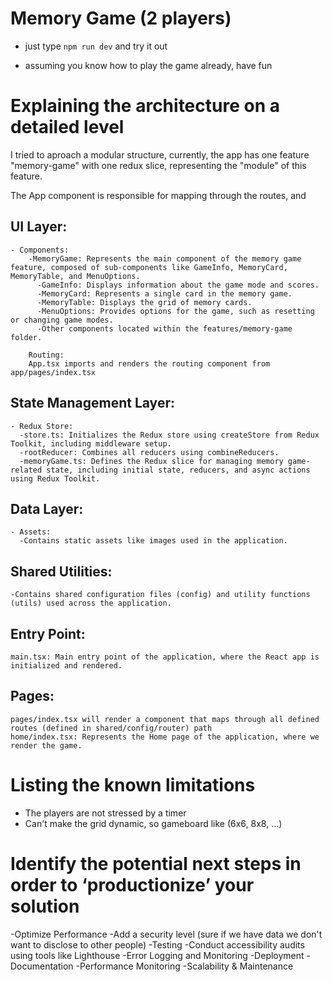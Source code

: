 # Memory Game (2 players)

- just type `npm run dev` and try it out

- assuming you know how to play the game already, have fun 

# Explaining the architecture on a detailed level
  I tried to aproach a modular structure, currently, the app has one feature "memory-game" with one redux slice, representing the "module" of this feature.

  The App component is responsible for mapping through the routes, and 

  ## UI Layer:
    - Components:
        -MemoryGame: Represents the main component of the memory game feature, composed of sub-components like GameInfo, MemoryCard, MemoryTable, and MenuOptions.
          -GameInfo: Displays information about the game mode and scores.
          -MemoryCard: Represents a single card in the memory game.
          -MemoryTable: Displays the grid of memory cards.
          -MenuOptions: Provides options for the game, such as resetting or changing game modes.
          -Other components located within the features/memory-game folder.

        Routing:
        App.tsx imports and renders the routing component from app/pages/index.tsx 
  ## State Management Layer:
    - Redux Store:
      -store.ts: Initializes the Redux store using createStore from Redux Toolkit, including middleware setup.
      -rootReducer: Combines all reducers using combineReducers.
      -memoryGame.ts: Defines the Redux slice for managing memory game-related state, including initial state, reducers, and async actions using Redux Toolkit.

  ## Data Layer:
    - Assets:
      -Contains static assets like images used in the application.
  ## Shared Utilities:
    -Contains shared configuration files (config) and utility functions (utils) used across the application.
  ## Entry Point:
    main.tsx: Main entry point of the application, where the React app is initialized and rendered.
  ## Pages:
    pages/index.tsx will render a component that maps through all defined routes (defined in shared/config/router) path
    home/index.tsx: Represents the Home page of the application, where we render the game.



# Listing the known limitations
 
  - The players are not stressed by a timer
  - Can't make the grid dynamic, so gameboard like (6x6, 8x8, ...)

# Identify the potential next steps in order to ‘productionize’ your solution

  -Optimize Performance
  -Add a security level (sure if we have data we don't want to disclose to other people)
  -Testing
  -Conduct accessibility audits using tools like Lighthouse
  -Error Logging and Monitoring
  -Deployment
  -Documentation
  -Performance Monitoring
  -Scalability & Maintenance